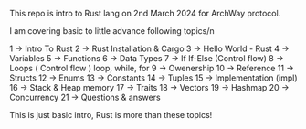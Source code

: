 This repo is intro to Rust lang on 2nd March 2024 for ArchWay protocol.

I am covering basic to little advance following topics/n

1 -> Intro To Rust
2 -> Rust Installation & Cargo
3 -> Hello World - Rust
4 -> Variables
5 -> Functions
6 -> Data Types
7 -> If If-Else (Control flow)
8 -> Loops ( Control flow ) loop, while, for
9 -> Owenership
10 -> Reference
11 -> Structs
12 -> Enums
13 -> Constants
14 -> Tuples
15 -> Implementation (impl)
16 -> Stack & Heap memory
17 -> Traits
18 -> Vectors
19 -> Hashmap
20 -> Concurrency
21 -> Questions & answers

This is just basic intro, Rust is more than these topics!

